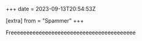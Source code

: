 +++
date = 2023-09-13T20:54:53Z

[extra]
from = "Spammer"
+++

Freeeeeeeeeeeeeeeeeeeeeeeeeeeeeeeeeeeeeeee
